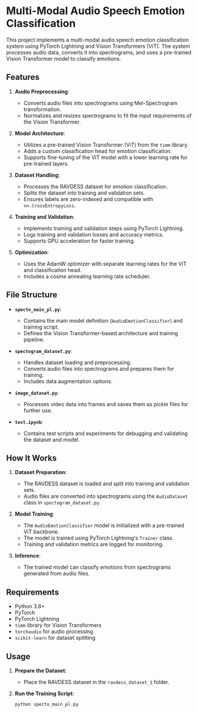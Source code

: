 # Multi-Modal Audio Speech Emotion Classification

This project implements a multi-modal audio speech emotion classification system using PyTorch Lightning and Vision Transformers (ViT). The system processes audio data, converts it into spectrograms, and uses a pre-trained Vision Transformer model to classify emotions.

## Features

1. **Audio Preprocessing**:
   - Converts audio files into spectrograms using Mel-Spectrogram transformation.
   - Normalizes and resizes spectrograms to fit the input requirements of the Vision Transformer.

2. **Model Architecture**:
   - Utilizes a pre-trained Vision Transformer (ViT) from the `timm` library.
   - Adds a custom classification head for emotion classification.
   - Supports fine-tuning of the ViT model with a lower learning rate for pre-trained layers.

3. **Dataset Handling**:
   - Processes the RAVDESS dataset for emotion classification.
   - Splits the dataset into training and validation sets.
   - Ensures labels are zero-indexed and compatible with `nn.CrossEntropyLoss`.

4. **Training and Validation**:
   - Implements training and validation steps using PyTorch Lightning.
   - Logs training and validation losses and accuracy metrics.
   - Supports GPU acceleration for faster training.

5. **Optimization**:
   - Uses the AdamW optimizer with separate learning rates for the ViT and classification head.
   - Includes a cosine annealing learning rate scheduler.

## File Structure

- **`specto_main_pl.py`**:
  - Contains the main model definition (`AudioEmotionClassifier`) and training script.
  - Defines the Vision Transformer-based architecture and training pipeline.

- **`spectogram_dataset.py`**:
  - Handles dataset loading and preprocessing.
  - Converts audio files into spectrograms and prepares them for training.
  - Includes data augmentation options.

- **`image_dataset.py`**:
  - Processes video data into frames and saves them as pickle files for further use.

- **`test.ipynb`**:
  - Contains test scripts and experiments for debugging and validating the dataset and model.

## How It Works

1. **Dataset Preparation**:
   - The RAVDESS dataset is loaded and split into training and validation sets.
   - Audio files are converted into spectrograms using the `AudioDataset` class in `spectogram_dataset.py`.

2. **Model Training**:
   - The `AudioEmotionClassifier` model is initialized with a pre-trained ViT backbone.
   - The model is trained using PyTorch Lightning's `Trainer` class.
   - Training and validation metrics are logged for monitoring.

3. **Inference**:
   - The trained model can classify emotions from spectrograms generated from audio files.

## Requirements

- Python 3.8+
- PyTorch
- PyTorch Lightning
- `timm` library for Vision Transformers
- `torchaudio` for audio processing
- `scikit-learn` for dataset splitting

## Usage

1. **Prepare the Dataset**:
   - Place the RAVDESS dataset in the `ravdess_dataset_1` folder.

2. **Run the Training Script**:
   ```bash
   python specto_main_pl.py